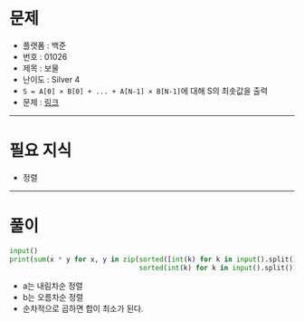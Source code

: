 # 문제
- 플랫폼 : 백준
- 번호 : 01026
- 제목 : 보물
- 난이도 : Silver 4
- `S = A[0] × B[0] + ... + A[N-1] × B[N-1]`에 대해 S의 최솟값을 출력
- 문제 : <a href="https://www.acmicpc.net/problem/1026" target="_blank">링크</a>

---

# 필요 지식
- 정렬

---

# 풀이
```python
input()
print(sum(x * y for x, y in zip(sorted([int(k) for k in input().split()], reverse=True),
                                sorted(int(k) for k in input().split()))))
```
- a는 내림차순 정렬
- b는 오름차순 정렬
- 순차적으로 곱하면 합이 최소가 된다.